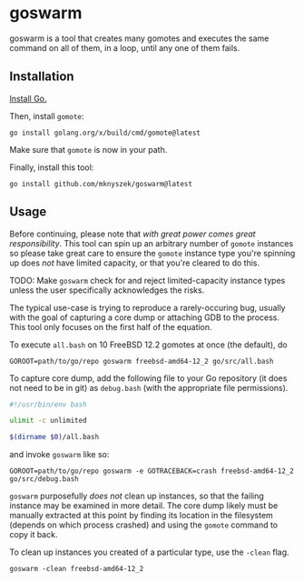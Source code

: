 # goswarm

goswarm is a tool that creates many gomotes and executes the same command on all
of them, in a loop, until any one of them fails.

## Installation

[Install Go.](https://golang.org/doc/install)

Then, install `gomote`:

```
go install golang.org/x/build/cmd/gomote@latest
```

Make sure that `gomote` is now in your path.

Finally, install this tool:

```
go install github.com/mknyszek/goswarm@latest
```

## Usage

Before continuing, please note that *with great power comes great
responsibility*.
This tool can spin up an arbitrary number of `gomote` instances so please
take great care to ensure the `gomote` instance type you're spinning up
does *not* have limited capacity, or that you're cleared to do this.

TODO: Make `goswarm` check for and reject limited-capacity instance types
unless the user specifically acknowledges the risks.

The typical use-case is trying to reproduce a rarely-occuring bug, usually with
the goal of capturing a core dump or attaching GDB to the process.
This tool only focuses on the first half of the equation.

To execute `all.bash` on 10 FreeBSD 12.2 gomotes at once (the default), do

```
GOROOT=path/to/go/repo goswarm freebsd-amd64-12_2 go/src/all.bash
```

To capture core dump, add the following file to your Go repository (it does not
need to be in git) as `debug.bash` (with the appropriate file permissions).

```bash
#!/usr/bin/env bash

ulimit -c unlimited

$(dirname $0)/all.bash
```

and invoke `goswarm` like so:

```
GOROOT=path/to/go/repo goswarm -e GOTRACEBACK=crash freebsd-amd64-12_2 go/src/debug.bash
```

`goswarm` purposefully *does not* clean up instances, so that the failing
instance may be examined in more detail.
The core dump likely must be manually extracted at this point by finding its
location in the filesystem (depends on which process crashed) and using the
`gomote` command to copy it back.

To clean up instances you created of a particular type, use the `-clean` flag.

```
goswarm -clean freebsd-amd64-12_2
```
